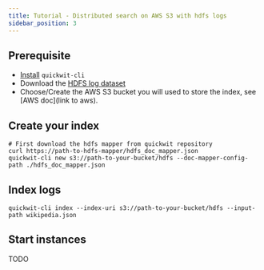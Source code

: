 ```yaml
---
title: Tutorial - Distributed search on AWS S3 with hdfs logs
sidebar_position: 3
---
```


## Prerequisite
- [Install](installation.md) `quickwit-cli`
- Download the [HDFS log dataset]()
- Choose/Create the AWS S3 bucket you will used to store the index, see [AWS doc](link to aws).

## Create your index

```
# First download the hdfs mapper from quickwit repository
curl https://path-to-hdfs-mapper/hdfs_doc_mapper.json
quickwit-cli new s3://path-to-your-bucket/hdfs --doc-mapper-config-path ./hdfs_doc_mapper.json
```

## Index logs

```
quickwit-cli index --index-uri s3://path-to-your-bucket/hdfs --input-path wikipedia.json
```

## Start instances

TODO